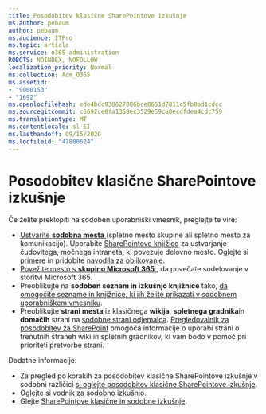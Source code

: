 ```yaml
---
title: Posodobitev klasične SharePointove izkušnje
ms.author: pebaum
author: pebaum
ms.audience: ITPro
ms.topic: article
ms.service: o365-administration
ROBOTS: NOINDEX, NOFOLLOW
localization_priority: Normal
ms.collection: Adm_O365
ms.assetid:
- "9000153"
- "1692"
ms.openlocfilehash: ede4bdc938627806bce0651d7811c5fb0ad1cdcc
ms.sourcegitcommit: c6692ce0fa1358ec3529e59ca0ecdfdea4cdc759
ms.translationtype: MT
ms.contentlocale: sl-SI
ms.lasthandoff: 09/15/2020
ms.locfileid: "47800624"
---
```

# <a name="modernize-your-classic-sharepoint-experience"></a>Posodobitev klasične SharePointove izkušnje

Če želite preklopiti na sodoben uporabniški vmesnik, preglejte te vire:

- [Ustvarite **sodobna mesta** ](https://support.office.com/article/create-a-team-site-in-sharepoint-ef10c1e7-15f3-42a3-98aa-b5972711777d) (spletno mesto skupine ali spletno mesto za komunikacijo). Uporabite [SharePointovo knjižico](https://lookbook.microsoft.com/assets/SharePoint_lookbook_2019.pdf) za ustvarjanje čudovitega, močnega intraneta, ki povezuje delovno mesto. Oglejte si [primere](https://lookbook.microsoft.com/) in pridobite [navodila za oblikovanje](https://spdesign.azurewebsites.net/).
- [Povežite mesto s **skupino Microsoft 365** ](https://docs.microsoft.com/sharepoint/dev/transform/modernize-connect-to-office365-group) , da povečate sodelovanje v storitvi Microsoft 365.
- Preoblikujte na **sodoben seznam in izkušnjo knjižnice** tako, [da omogočite sezname in knjižnice, ki jih želite prikazati v sodobnem uporabniškem vmesniku](https://docs.microsoft.com/sharepoint/dev/transform/modernize-userinterface-lists-and-libraries).
- Preoblikujte **strani mesta** iz klasičnega **wikija**, **spletnega gradnika**in **domačih** strani na [sodobne strani odjemalca](https://docs.microsoft.com/sharepoint/dev/transform/modernize-userinterface-site-pages). [Pregledovalnik za posodobitev za SharePoint](https://docs.microsoft.com/sharepoint/dev/transform/modernize-scanner) omogoča informacije o uporabi strani o trenutnih straneh wiki in spletnih gradnikov, ki vam bodo v pomoč pri prioriteti pretvorbe strani.

Dodatne informacije:

- Za pregled po korakih za posodobitev klasične SharePointove izkušnje v sodobni različici [si oglejte posodobitev klasične SharePointove izkušnje](https://docs.microsoft.com/sharepoint/dev/transform/modernize-classic-sites).
- Oglejte si vodnik za [sodobno izkušnjo](https://docs.microsoft.com/sharepoint/guide-to-sharepoint-modern-experience).
- Glejte [SharePointove klasične in sodobne izkušnje](https://support.office.com/article/sharepoint-classic-and-modern-experiences-5725c103-505d-4a6e-9350-300d3ec7d73f).
